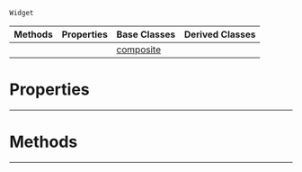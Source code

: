  `Widget`

|Methods|Properties|Base Classes|Derived Classes|
|---|---|---|---|
| | |[composite](https://github.com/zeroengineteam/ZeroDocs/code_reference/class_reference/composite.markdown)| |


 #  Properties


---  
 #  Methods


---  
 

 
